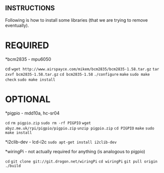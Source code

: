 ## INSTRUCTIONS
Following is how to install some libraries (that we are trying to remove eventually).


# REQUIRED

*bcm2835 - mpu6050

cd
`wget http://www.airspayce.com/mikem/bcm2835/bcm2835-1.58.tar.gz`
`tar zxvf bcm2835-1.58.tar.gz`
`cd bcm2835-1.58`
`./configure`
`make`
`sudo make check`
`sudo make install`

# OPTIONAL

*pigpio - mdd10a, hc-sr04

`cd`
`rm pigpio.zip`
`sudo rm -rf PIGPIO`
`wget abyz.me.uk/rpi/pigpio/pigpio.zip`
`unzip pigpio.zip`
`cd PIGPIO`
`make`
`sudo make install`


*i2clib-dev - lcd-i2c
`sudo apt-get install i2clib-dev`


*wiringPi - not actually required for anything (is analogous to pigpio)

`cd`
`git clone git://git.drogon.net/wiringPi`
`cd wiringPi`
`git pull origin`
`./build`


